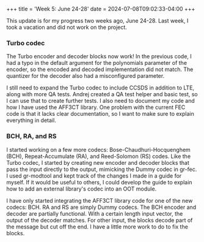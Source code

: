 +++
title = 'Week 5: June 24-28'
date = 2024-07-08T09:02:33-04:00
+++

This update is for my progress two weeks ago, June 24-28. Last week, I took a vacation and did not work on the project.

### Turbo codec

The Turbo encoder and decoder blocks now work! In the previous code, I had a typo in the default argument for the polynomials parameter of the encoder, so the encoded and decoded implementation did not match. The quantizer for the decoder also had a misconfigured parameter.

I still need to expand the Turbo codec to include CCSDS in addition to LTE, along with more QA tests. Andrej created a QA test helper and basic test, so I can use that to create further tests. I also need to document my code and how I have used the AFF3CT library. One problem with the current FEC code is that it lacks clear documentation, so I want to make sure to explain everything in detail.

### BCH, RA, and RS

I started working on a few more codecs: Bose-Chaudhuri-Hocquenghem (BCH), Repeat-Accumulate (RA), and Reed-Solomon (RS) codes. Like the Turbo codec, I started by creating new encoder and decoder blocks that pass the input directly to the output, mimicking the Dummy codec in gr-fec. I used gr-modtool and kept track of the changes I made in a guide for myself. If it would be useful to others, I could develop the guide to explain how to add an external library's codec into an OOT module.

I have only started integrating the AFF3CT library code for one of the new codecs: BCH. RA and RS are simply Dummy codecs. The BCH encoder and decoder are partially functional. With a certain length input vector, the output of the decoder matches. For other input, the blocks decode part of the message but cut off the end. I have a little more work to do to fix the blocks.